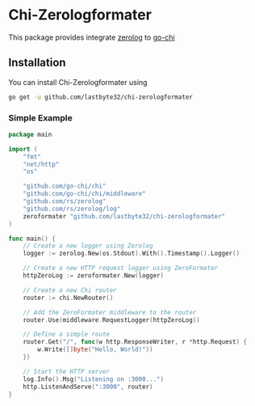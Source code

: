 # Chi-Zerologformater

This package provides integrate [zerolog](https://github.com/rs/zerolog/) to [go-chi](https://github.com/go-chi/chi)
## Installation

You can install Chi-Zerologformater using
```bash
go get -u github.com/lastbyte32/chi-zerologformater
```

### Simple Example
```go
package main

import (
    "fmt"
    "net/http"
    "os"

    "github.com/go-chi/chi"
    "github.com/go-chi/chi/middleware"
    "github.com/rs/zerolog"
    "github.com/rs/zerolog/log"
    zeroformater "github.com/lastbyte32/chi-zerologformater"
)

func main() {
    // Create a new logger using Zerolog
    logger := zerolog.New(os.Stdout).With().Timestamp().Logger()

    // Create a new HTTP request logger using ZeroFormater
    httpZeroLog := zeroformater.New(logger)

    // Create a new Chi router
    router := chi.NewRouter()

    // Add the ZeroFormater middleware to the router
    router.Use(middleware.RequestLogger(httpZeroLog))

    // Define a simple route
    router.Get("/", func(w http.ResponseWriter, r *http.Request) {
        w.Write([]byte("Hello, World!"))
    })

    // Start the HTTP server
    log.Info().Msg("Listening on :3000...")
    http.ListenAndServe(":3000", router)
}

```
